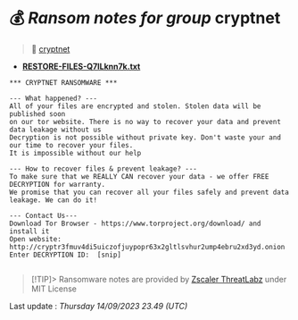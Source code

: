 # 💰 _Ransom notes for group_ cryptnet
> 🔗 [cryptnet](group/cryptnet)
* **[RESTORE-FILES-Q7ILknn7k.txt](https://ransomware.live/ransomware_notes/cryptnet/RESTORE-FILES-Q7ILknn7k.txt)**

```
*** CRYPTNET RANSOMWARE ***

--- What happened? ---
All of your files are encrypted and stolen. Stolen data will be published soon
on our tor website. There is no way to recover your data and prevent data leakage without us
Decryption is not possible without private key. Don't waste your and our time to recover your files. 
It is impossible without our help

--- How to recover files & prevent leakage? ---
To make sure that we REALLY CAN recover your data - we offer FREE DECRYPTION for warranty. 
We promise that you can recover all your files safely and prevent data leakage. We can do it!

--- Contact Us---
Download Tor Browser - https://www.torproject.org/download/ and install it
Open website:  http://cryptr3fmuv4di5uiczofjuypopr63x2gltlsvhur2ump4ebru2xd3yd.onion
Enter DECRYPTION ID:  [snip]
            

```


> [!TIP]> Ransomware notes are provided by [Zscaler ThreatLabz](https://github.com/threatlabz/ransomware_notes) under MIT License
> 




Last update : _Thursday 14/09/2023 23.49 (UTC)_

